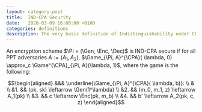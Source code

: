 ```yaml
---
layout: category-post
title:  IND-CPA Security
date:   2020-03-09 16:00:00 +0100
categories: definitions
description: The very basic definition of Indistinguishability under CPA.
---
```

An encryption scheme $\Pi = (\Gen, \Enc, \Dec)$ is IND-CPA secure if for all PPT adversaries $A:=(A_1, A_2)$, $\Game_{\Pi, A}^{\CPA}( \lambda, 0) \approx_c \Game^{\CPA}_{\Pi, A}(\lambda, 1)$, where the game is the following:

$$\begin{aligned}
&&& \underline{\Game_{\Pi, A}^{\CPA}( \lambda, b)}: \\
& \\
&1. && (pk, sk) \leftarrow \Gen(1^\lambda) \\
&2. && (m_0, m_1, z) \leftarrow A_1(pk) \\
&3. && c \leftarrow \Enc(pk, m_b) \\
&4. && b' \leftarrow A_2(pk, c, z)
\end{aligned}$$